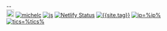 --&nbsp;
<br>[![WTFPL](https://upload.wikimedia.org/wikipedia/commons/0/0a/WTFPL_badge.svg)]({{site.search_url}}=!g+WTFPL)
[![michelc](https://img.shields.io/badge/by-Michel_G._Combes-purple.svg?style=flat-square)]({{site.search_url}}=!g+%22Michel+G.+Combes%22+site:.ml)
[![js](https://data.jsdelivr.com/v1/package/gh/iglake/js/badge?style=rounded>)](https://www.jsdelivr.com/package/gh/iglake/js)
[![Netlify Status](https://api.netlify.com/api/v1/badges/{{site.netbadge}}/deploy-status)](https://app.netlify.com/sites/{{site.netname}}/deploys)
[![{{site.tag}}](https://img.shields.io/badge/tag-{{site.tag}}-yellow.svg?style=flat-square)](https://duckduckgo.com/?q=!g+{{site.tag}})
[![ip=%ip%](https://img.shields.io/badge/IP-%ip%-pink.svg?style=flat-square)](https://duckduckgo.com/?q=!g+%ip%)
[![tics=%tics%](https://img.shields.io/badge/tics-%tics%-aquamarine.svg?style=flat-square)](https://duckduckgo.com/?q=!g+time:%tics%)

<style>img[alt=WTFPL] { height:20px; vertical-align:baseline }</style>
